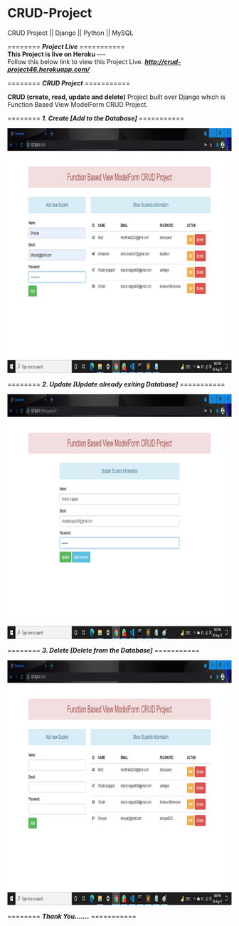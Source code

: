 # CRUD-Project
CRUD Project || Django || Python || MySQL

======== ***Project Live*** =========== <br/>
**This Project is live on Heroku** --- <br/>
Follow this below link to view this Project Live.
***http://crud-project46.herokuapp.com/***

 ======== ***CRUD Project*** =========== <br/>

**CRUD (create, read, update and delete)** Project built over Django which is Function Based View ModelForm CRUD Project.
<br/>

======== ***1. Create [Add to the Database]*** =========== <br/>

<img src="student/screenshots/add.png" width="750" height="550">


======== ***2. Update [Update already exiting Database]*** =========== <br/>

<img src="student/screenshots/update.png" width="750" height="550">



======== ***3. Delete [Delete from the Database]*** =========== <br/>

<img src="student/screenshots/delete.png" width="750" height="550">



======== ***Thank You.......*** =========== <br/>



